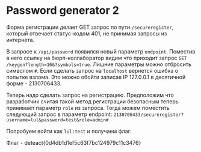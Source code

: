# Password generator 2
Форма регистрации делает GET запрос по пути `/secureregister`, который отвечает статус-кодом 401, не принимая запросы из интернета.

В запросе к `/api/password` появился новый параметр `endpoint`. Поместив в него ссылку на бюрп-коллаборатор видим что приходит запрос `GET /keygen?length=16&?symbols=true`.
Лишние параметры можно отбросить символом `#`. Если сделать запрос на `localhost` вернется ошибка о попытке взлома. Это можно обойти записав IP 127.0.0.1 в десятичной форме - 2130706433.

Теперь надо сделать запрос на регистрацию. Предположим что разработчик считая такой метод регистрации безопасным теперь принимает параметр `role` из запроса. Тогда можем поместить следующий запрос в параметр endpoint:
`2130706433/secureregister?username=lul&password=test&role=admin#`

Попробуем войти как `lul:test` и получаем флаг.

Флаг - deteact{0d4db1d1ef5c63f7bc124979c11c3476}